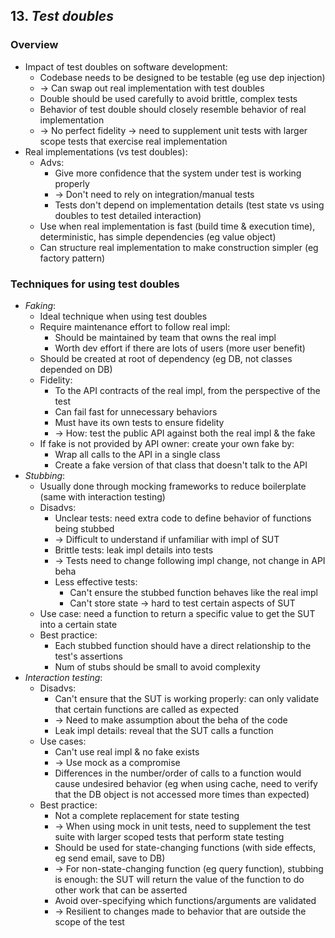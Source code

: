 ## 13. *Test doubles*
### Overview
- Impact of test doubles on software development:
  - Codebase needs to be designed to be testable (eg use dep injection)
  - -> Can swap out real implementation with test doubles
  - Double should be used carefully to avoid brittle, complex tests
  - Behavior of test double should closely resemble behavior of real implementation
  - -> No perfect fidelity -> need to supplement unit tests with larger scope tests that exercise real implementation
- Real implementations (vs test doubles):
  - Advs:
    - Give more confidence that the system under test is working properly
    - -> Don't need to rely on integration/manual tests
    - Tests don't depend on implementation details (test state vs using doubles to test detailed interaction)
  - Use when real implementation is fast (build time & execution time),
  deterministic, has simple dependencies (eg value object)
  - Can structure real implementation to make construction simpler (eg factory pattern)
### Techniques for using test doubles
- *Faking*:
  - Ideal technique when using test doubles
  - Require maintenance effort to follow real impl:
    - Should be maintained by team that owns the real impl
    - Worth dev effort if there are lots of users (more user benefit)
  - Should be created at root of dependency (eg DB, not classes depended on DB)
  - Fidelity:
    - To the API contracts of the real impl, from the perspective of the test
    - Can fail fast for unnecessary behaviors
    - Must have its own tests to ensure fidelity
    - -> How: test the public API against both the real impl & the fake
  - If fake is not provided by API owner: create your own fake by:
    - Wrap all calls to the API in a single class
    - Create a fake version of that class that doesn't talk to the API
- *Stubbing*:
  - Usually done through mocking frameworks to reduce boilerplate (same with interaction testing)
  - Disadvs:
    - Unclear tests: need extra code to define behavior of functions being stubbed
    - -> Difficult to understand if unfamiliar with impl of SUT
    - Brittle tests: leak impl details into tests
    - -> Tests need to change following impl change, not change in API beha
    - Less effective tests:
      - Can't ensure the stubbed function behaves like the real impl
      - Can't store state -> hard to test certain aspects of SUT
  - Use case: need a function to return a specific value to get the SUT into a certain state
  - Best practice:
    - Each stubbed function should have a direct relationship to the test's assertions
    - Num of stubs should be small to avoid complexity
- *Interaction testing*:
  - Disadvs:
    - Can't ensure that the SUT is working properly: can only validate that certain functions are called as expected
    - -> Need to make assumption about the beha of the code
    - Leak impl details: reveal that the SUT calls a function
  - Use cases:
    - Can't use real impl & no fake exists
    - -> Use mock as a compromise
    - Differences in the number/order of calls to a function would cause undesired behavior
    (eg when using cache, need to verify that the DB object is not accessed more times than expected)
  - Best practice:
    - Not a complete replacement for state testing
    - -> When using mock in unit tests, need to supplement the test suite with larger scoped tests that perform state testing
    - Should be used for state-changing functions (with side effects, eg send email, save to DB)
    - -> For non-state-changing function (eg query function), stubbing is enough:
    the SUT will return the value of the function to do other work that can be asserted
    - Avoid over-specifying which functions/arguments are validated
    - -> Resilient to changes made to behavior that are outside the scope of the test
